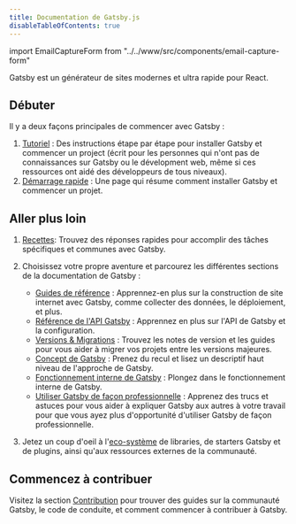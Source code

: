 ```yaml
---
title: Documentation de Gatsby.js
disableTableOfContents: true
---
```


import EmailCaptureForm from "../../www/src/components/email-capture-form"

Gatsby est un générateur de sites modernes et ultra rapide pour React.

## Débuter

Il y a deux façons principales de commencer avec Gatsby :

1. [Tutoriel](/tutorial/) : Des instructions étape par étape pour installer Gatsby et commencer un project (écrit pour les personnes qui n'ont pas de connaissances sur Gatsby ou le dévelopment web, même si ces ressources ont aidé des développeurs de tous niveaux).
2. [Démarrage rapide](/docs/quick-start) : Une page qui résume comment installer Gatsby et commencer un projet.

## Aller plus loin

1. [Recettes](/docs/recipes/): Trouvez des réponses rapides pour accomplir des tâches spécifiques et communes avec Gatsby.
2. Choisissez votre propre aventure et parcourez les différentes sections de la documentation de Gatsby :

   - [Guides de référence](/docs/guides/) : Apprennez-en plus sur la construction de site internet avec Gatsby, comme collecter des données, le déploiement, et plus.
   - [Référence de l'API Gatsby](/docs/api-reference/) : Apprennez en plus sur l'API de Gatsby et la configuration.
   - [Versions & Migrations](/docs/releases-and-migration/) : Trouvez les notes de version et les guides pour vous aider à migrer vos projets entre les versions majeures.
   - [Concept de Gatsby](/docs/conceptual-guide/) : Prenez du recul et lisez un descriptif haut niveau de l'approche de Gatsby.
   - [Fonctionnement interne de Gatsby](/docs/gatsby-internals/) : Plongez dans le fonctionnement interne de Gatsby.
   - [Utiliser Gatsby de façon professionnelle](/docs/using-gatsby-professionally/) : Apprenez des trucs et astuces pour vous aider à expliquer Gatsby aux autres à votre travail pour que vous ayez plus d'opportunité d'utiliser Gatsby de façon professionnelle.

3. Jetez un coup d'oeil à l'[eco-système](/ecosystem/) de libraries, de starters Gatsby et de plugins, ainsi qu'aux ressources externes de la communauté.

## Commencez à contribuer

Visitez la section [Contribution](/contributing/) pour trouver des guides sur la communauté Gatsby, le code de conduite, et comment commencer à contribuer à Gatsby.

<EmailCaptureForm signupMessage="Vous souhaitez restez au courrant des derniers trucs et astuces ? Inscrivez-vous à la newsletter !" />
